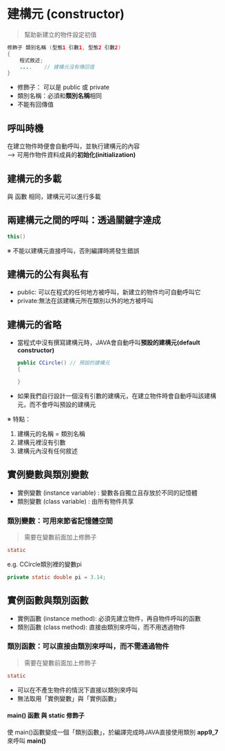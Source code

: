 # 建構元 (constructor)
> 幫助新建立的物件設定初值

```java
修飾子 類別名稱 (型態1 引數1, 型態2 引數2)
{
    程式敘述;
    ....    // 建構元沒有傳回值
}

```
* 修飾子： 可以是 public 或 private
* 類別名稱：必須和**類別名稱**相同
* 不能有回傳值

## 呼叫時機

在建立物件時便會自動呼叫，並執行建構元的內容  
--> 可用作物件資料成員的**初始化(initialization)**

## 建構元的多載

與 函數 相同，建構元可以進行多載

## 兩建構元之間的呼叫：透過關鍵字達成
```java
this()
```
※ 不能以建構元直接呼叫，否則編譯時將發生錯誤

## 建構元的公有與私有

* public: 可以在程式的任何地方被呼叫，新建立的物件均可自動呼叫它
* private:無法在該建構元所在類別以外的地方被呼叫

## 建構元的省略

* 當程式中沒有撰寫建構元時，JAVA會自動呼叫**預設的建構元(default constructor)**
    ```java
    public CCircle() // 預設的建構元
    {

    }
    ```
* 如果我們自行設計一個沒有引數的建構元，在建立物件時會自動呼叫該建構元，而不會呼叫預設的建構元

※ 特點：
1. 建構元的名稱 = 類別名稱
2. 建構元裡沒有引數
3. 建構元內沒有任何敘述
   

## 實例變數與類別變數

* 實例變數 (instance variable) : 變數各自獨立且存放於不同的記憶體
* 類別變數 (class variable) : 由所有物件共享
  
### 類別變數：可用來節省記憶體空間
> 需要在變數前面加上修飾子
```java
static
```
e.g. CCircle類別裡的變數pi
```java
private static double pi = 3.14;
```

## 實例函數與類別函數

* 實例函數 (instance method): 必須先建立物件，再自物件呼叫的函數
* 類別函數 (class method): 直接由類別來呼叫，而不用透過物件

### 類別函數：可以直接由類別來呼叫，而不需通過物件
> 需要在變數前面加上修飾子
```java
static
```
* 可以在不產生物件的情況下直接以類別來呼叫
* 無法取用「實例變數」與「實例函數」

#### main() 函數 與 static 修飾子
使 main()函數變成一個「類別函數」，於編譯完成時JAVA直接使用類別 **app9_7** 來呼叫 **main()**